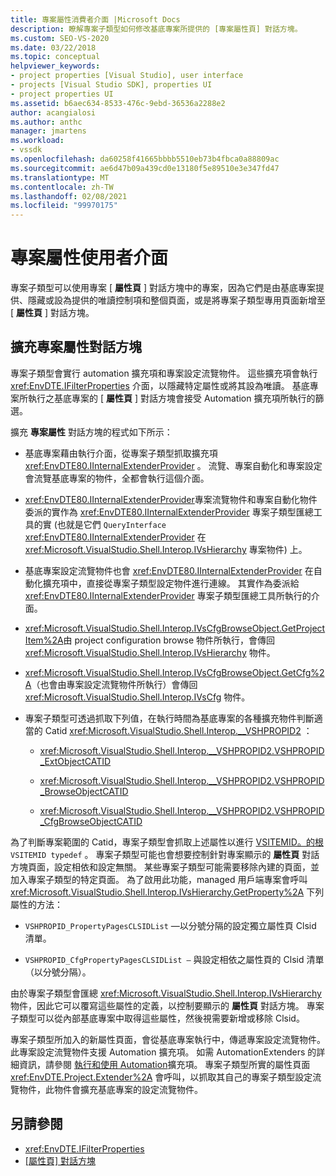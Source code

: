 ```yaml
---
title: 專案屬性消費者介面 |Microsoft Docs
description: 瞭解專案子類型如何修改基底專案所提供的 [專案屬性頁] 對話方塊。
ms.custom: SEO-VS-2020
ms.date: 03/22/2018
ms.topic: conceptual
helpviewer_keywords:
- project properties [Visual Studio], user interface
- projects [Visual Studio SDK], properties UI
- project properties UI
ms.assetid: b6aec634-8533-476c-9ebd-36536a2288e2
author: acangialosi
ms.author: anthc
manager: jmartens
ms.workload:
- vssdk
ms.openlocfilehash: da60258f41665bbbb5510eb73b4fbca0a88809ac
ms.sourcegitcommit: ae6d47b09a439cd0e13180f5e89510e3e347fd47
ms.translationtype: MT
ms.contentlocale: zh-TW
ms.lasthandoff: 02/08/2021
ms.locfileid: "99970175"
---
```

# <a name="project-property-user-interface"></a>專案屬性使用者介面

專案子類型可以使用專案 [ **屬性頁** ] 對話方塊中的專案，因為它們是由基底專案提供、隱藏或設為提供的唯讀控制項和整個頁面，或是將專案子類型專用頁面新增至 [ **屬性頁** ] 對話方塊。

## <a name="extending-the-project-property-dialog-box"></a>擴充專案屬性對話方塊

專案子類型會實行 automation 擴充項和專案設定流覽物件。 這些擴充項會執行 <xref:EnvDTE.IFilterProperties> 介面，以隱藏特定屬性或將其設為唯讀。 基底專案所執行之基底專案的 [ **屬性頁** ] 對話方塊會接受 Automation 擴充項所執行的篩選。

擴充 **專案屬性** 對話方塊的程式如下所示：

- 基底專案藉由執行介面，從專案子類型抓取擴充項 <xref:EnvDTE80.IInternalExtenderProvider> 。 流覽、專案自動化和專案設定會流覽基底專案的物件，全都會執行這個介面。

- <xref:EnvDTE80.IInternalExtenderProvider>專案流覽物件和專案自動化物件委派的實作為 <xref:EnvDTE80.IInternalExtenderProvider> 專案子類型匯總工具的實 (也就是它們 `QueryInterface` <xref:EnvDTE80.IInternalExtenderProvider> 在 <xref:Microsoft.VisualStudio.Shell.Interop.IVsHierarchy> 專案物件) 上。

- 基底專案設定流覽物件也會 <xref:EnvDTE80.IInternalExtenderProvider> 在自動化擴充項中，直接從專案子類型設定物件進行連線。 其實作為委派給 <xref:EnvDTE80.IInternalExtenderProvider> 專案子類型匯總工具所執行的介面。

- <xref:Microsoft.VisualStudio.Shell.Interop.IVsCfgBrowseObject.GetProjectItem%2A>由 project configuration browse 物件所執行，會傳回 <xref:Microsoft.VisualStudio.Shell.Interop.IVsHierarchy> 物件。

- <xref:Microsoft.VisualStudio.Shell.Interop.IVsCfgBrowseObject.GetCfg%2A>（也會由專案設定流覽物件所執行）會傳回 <xref:Microsoft.VisualStudio.Shell.Interop.IVsCfg> 物件。

- 專案子類型可透過抓取下列值，在執行時間為基底專案的各種擴充物件判斷適當的 Catid <xref:Microsoft.VisualStudio.Shell.Interop.__VSHPROPID2> ：

  - <xref:Microsoft.VisualStudio.Shell.Interop.__VSHPROPID2.VSHPROPID_ExtObjectCATID>

  - <xref:Microsoft.VisualStudio.Shell.Interop.__VSHPROPID2.VSHPROPID_BrowseObjectCATID>

  - <xref:Microsoft.VisualStudio.Shell.Interop.__VSHPROPID2.VSHPROPID_CfgBrowseObjectCATID>

為了判斷專案範圍的 Catid，專案子類型會抓取上述屬性以進行 [VSITEMID。的根](<xref:Microsoft.VisualStudio.VSConstants.VSITEMID#Microsoft_VisualStudio_VSConstants_VSITEMID_Root>) `VSITEMID typedef` 。 專案子類型可能也會想要控制針對專案顯示的 **屬性頁** 對話方塊頁面，設定相依和設定無關。 某些專案子類型可能需要移除內建的頁面，並加入專案子類型的特定頁面。 為了啟用此功能，managed 用戶端專案會呼叫 <xref:Microsoft.VisualStudio.Shell.Interop.IVsHierarchy.GetProperty%2A> 下列屬性的方法：

- `VSHPROPID_PropertyPagesCLSIDList` —以分號分隔的設定獨立屬性頁 Clsid 清單。

- `VSHPROPID_CfgPropertyPagesCLSIDList —` 與設定相依之屬性頁的 Clsid 清單（以分號分隔）。

由於專案子類型會匯總 <xref:Microsoft.VisualStudio.Shell.Interop.IVsHierarchy> 物件，因此它可以覆寫這些屬性的定義，以控制要顯示的 **屬性頁** 對話方塊。 專案子類型可以從內部基底專案中取得這些屬性，然後視需要新增或移除 Clsid。

專案子類型所加入的新屬性頁面，會從基底專案執行中，傳遞專案設定流覽物件。 此專案設定流覽物件支援 Automation 擴充項。 如需 AutomationExtenders 的詳細資訊，請參閱 [執行和使用 Automation](/previous-versions/0y92k2w2(v=vs.140))擴充項。 專案子類型所實的屬性頁面 <xref:EnvDTE.Project.Extender%2A> 會呼叫，以抓取其自己的專案子類型設定流覽物件，此物件會擴充基底專案的設定流覽物件。

## <a name="see-also"></a>另請參閱

- <xref:EnvDTE.IFilterProperties>
- [[屬性頁] 對話方塊](/previous-versions/visualstudio/visual-studio-2010/as5chysf(v=vs.100))